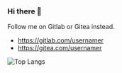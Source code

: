 ### Hi there 👋

<!--
**usrnamer/usrnamer** is a ✨ _special_ ✨ repository because its `README.md` (this file) appears on your GitHub profile.

Here are some ideas to get you started:

- 🔭 I’m currently working on ...
- 🌱 I’m currently learning ...
- 👯 I’m looking to collaborate on ...
- 🤔 I’m looking for help with ...
- 💬 Ask me about ...
- 📫 How to reach me: ...
- 😄 Pronouns: ...
- ⚡ Fun fact: ...
-->

Follow me on Gitlab or Gitea instead.
- https://gitlab.com/usernamer
- https://gitea.com/usernamer

<!-- https://github.com/anuraghazra/github-readme-stats -->
![Top Langs](https://github-readme-stats.vercel.app/api/top-langs/?username=usernamer-git&layout=compact&show_icons=true&border_color=0D1117&bg_color=0D1117)
